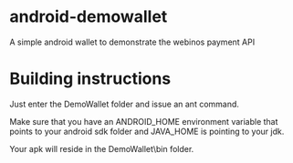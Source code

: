 android-demowallet
==================

A simple android wallet to demonstrate the webinos payment API

# Building instructions

Just enter the DemoWallet folder and issue an ant command.

Make sure that you have an ANDROID_HOME environment variable that points to your android sdk folder and JAVA_HOME is pointing to your jdk.

Your apk will reside in the DemoWallet\bin folder.